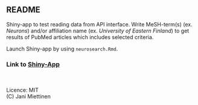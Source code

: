 ## README

Shiny-app to test reading data from API interface. Write MeSH-term(s) (ex. *Neurons*) and/or affiliation name (ex. *University of Eastern Finland*) to get results of PubMed articles which includes selected criteria. 

Launch Shiny-app by using `neurosearch.Rmd`.

### Link to [Shiny-App](https://solu.uef.fi/shiny/neurosearch/)
 
 
 <br>
 <br>Licence: MIT 
 <br>(C) Jani Miettinen
